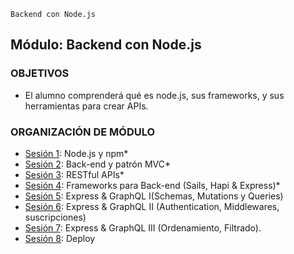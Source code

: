 `Backend con Node.js`

## Módulo: Backend con Node.js

### OBJETIVOS
- El alumno comprenderá qué es node.js, sus frameworks, y sus herramientas para crear APIs.

### ORGANIZACIÓN DE MÓDULO

- [Sesión 1](Sesion-01): Node.js y npm*
- [Sesión 2](Sesion-02): Back-end y patrón MVC*
- [Sesión 3](Sesion-03): RESTful APIs*
- [Sesión 4](Sesion-04): Frameworks para Back-end (Sails, Hapi & Express)*
- [Sesión 5](Sesion-05): Express & GraphQL I(Schemas, Mutations y Queries)
- [Sesión 6](Sesion-06): Express & GraphQL II (Authentication, Middlewares, suscripciones)
- [Sesión 7](Sesion-07): Express & GraphQL III (Ordenamiento, Filtrado).
- [Sesión 8](Sesion-08): Deploy

